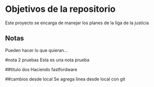 # Objetivos de la repositorio

Este proyecto se encarga de manejar los planes de la liga de la justicia


## Notas
Pueden hacer lo que quieran...


#nota 2 pruebas
Esta es una nota prueba

##titulo dos
Haciendo fastfordware

##cambios desde local
Se agrega linea desde local con git
